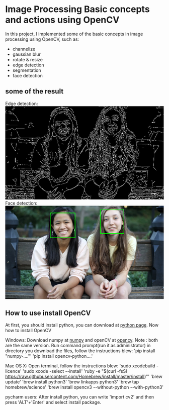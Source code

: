 # Image Processing Basic concepts and actions using OpenCV
In this project, I implemented some of the basic concepts in image processing using OpenCV, such as:
- channelize
- gaussian blur
- rotate & resize
- edge detection
- segmentation
- face detection

## some of the result
Edge detection:
![picture](images/edges.png)
Face detection:
![picture](images/face.png)
## How to use install OpenCV
At first, you should install python, you can download at [python page](https://python.org/). Now how to install OpenCV

Windows:
Download numpy at [numpy](https://www.lfd.uci.edu/~gohlke/pythonlibs/#numpy) and openCV at [opencv](https://www.lfd.uci.edu/~gohlke/pythonlibs/#opencv).
Note : both are the same version.
Run command prompt(run it as administrator) in directory you download the files, follow the instructions blew:
'pip install "numpy-...."'
'pip install opencv-python....'

Mac OS X:
Open terminal, follow the instructions blew:
'sudo xcodebuild -licence'
'sudo xcode -select --install'
'ruby -e "$(curl -fsSl https://raw.githubusercontent.com/Homebrew/install/master/install)"'
'brew update'
'brew install python3'
'brew linkapps python3'
'brew tap homebrew/science'
'brew install opencv3 --without-python --with-python3'

pycharm users:
After install python, you can write 'import cv2' and then press 'ALT'+'Enter' and select install package.

